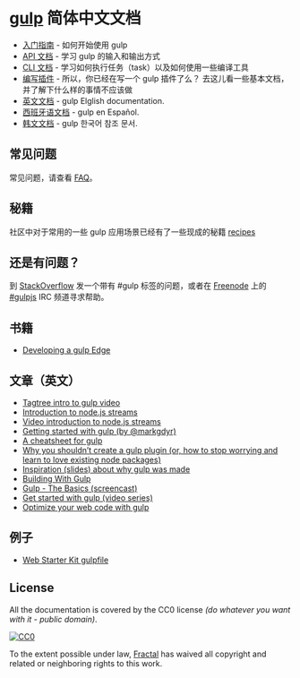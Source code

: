 # [gulp](https://github.com/gulpjs/gulp) 简体中文文档

* [入门指南](getting-started.md) - 如何开始使用 gulp
* [API 文档](API.md) - 学习 gulp 的输入和输出方式
* [CLI 文档](CLI.md) - 学习如何执行任务（task）以及如何使用一些编译工具
* [编写插件](writing-a-plugin/README.md) - 所以，你已经在写一个 gulp 插件了么？ 去这儿看一些基本文档，并了解下什么样的事情不应该做
* [英文文档][EnglishDocs] - gulp Elglish documentation.
* [西班牙语文档][SpanishDocs] - gulp en Español.
* [韩文文档][KoreanDocs] - gulp 한국어 참조 문서.

## 常见问题

常见问题，请查看 [FAQ](FAQ.md)。


## 秘籍

社区中对于常用的一些 gulp 应用场景已经有了一些现成的秘籍 [recipes](recipes#recipes)


## 还是有问题？

到 [StackOverflow](http://stackoverflow.com/questions/tagged/gulp) 发一个带有 #gulp 标签的问题，或者在  [Freenode](http://freenode.net/) 上的 [#gulpjs](http://webchat.freenode.net/?channels=gulpjs) IRC 频道寻求帮助。


## 书籍
* [Developing a gulp Edge](http://shop.oreilly.com/product/9781939902146.do)


## 文章（英文）
* [Tagtree intro to gulp video](http://tagtree.tv/gulp)
* [Introduction to node.js streams](https://github.com/substack/stream-handbook)
* [Video introduction to node.js streams](http://www.youtube.com/watch?v=QgEuZ52OZtU)
* [Getting started with gulp (by @markgdyr)](http://markgoodyear.com/2014/01/getting-started-with-gulp/)
* [A cheatsheet for gulp](https://github.com/osscafe/gulp-cheatsheet)
* [Why you shouldn’t create a gulp plugin (or, how to stop worrying and learn to love existing node packages)](http://blog.overzealous.com/post/74121048393/why-you-shouldnt-create-a-gulp-plugin-or-how-to-stop)
* [Inspiration (slides) about why gulp was made](http://slid.es/contra/gulp)
* [Building With Gulp](http://www.smashingmagazine.com/2014/06/11/building-with-gulp/)
* [Gulp - The Basics (screencast)](https://www.youtube.com/watch?v=dwSLFai8ovQ)
* [Get started with gulp (video series)](http://www.youtube.com/playlist?list=PLRk95HPmOM6PN-G1xyKj9q6ap_dc9Yckm)
* [Optimize your web code with gulp](http://www.linuxuser.co.uk/tutorials/optimise-your-web-code-with-gulp-js)


## 例子

- [Web Starter Kit gulpfile](https://github.com/google/web-starter-kit/blob/master/gulpfile.babel.js)


## License

All the documentation is covered by the CC0 license *(do whatever you want with it - public domain)*.

[![CC0](http://i.creativecommons.org/p/zero/1.0/88x31.png)](http://creativecommons.org/publicdomain/zero/1.0/)

To the extent possible under law, [Fractal](http://wearefractal.com) has waived all copyright and related or neighboring rights to this work.

[EnglishDocs]: https://github.com/gulpjs/gulp/tree/master/docs
[SpanishDocs]: https://github.com/bucaran/gulp-docs-es
[KoreanDocs]: https://github.com/preco21/gulp-docs-ko

